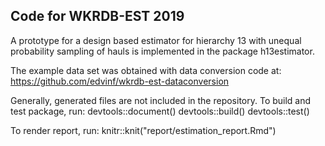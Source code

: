## Code for WKRDB-EST 2019
A prototype for a design based estimator for hierarchy 13 with unequal probability sampling of hauls is implemented in the package h13estimator.

The example data set was obtained with data conversion code at: https://github.com/edvinf/wkrdb-est-dataconversion

Generally, generated files are not included in the repository. To build and test package, run:
devtools::document()
devtools::build()
devtools::test()

To render report, run:
knitr::knit("report/estimation_report.Rmd")